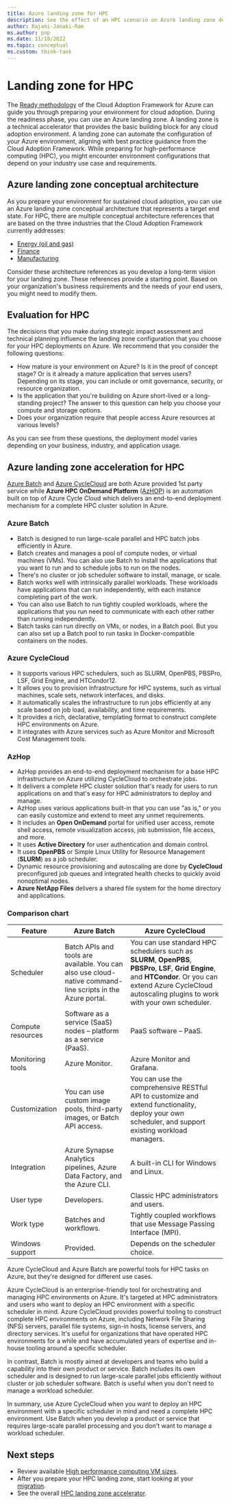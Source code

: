 ```yaml
---
title: Azure landing zone for HPC
description: See the effect of an HPC scenario on Azure landing zone design. Understand the differences between Azure Batch and Azure HPC OnDemand Platform (AzHop).
author: Rajani-Janaki-Ram
ms.author: pnp
ms.date: 11/10/2022
ms.topic: conceptual
ms.custom: think-tank
---
```


# Landing zone for HPC

The [Ready methodology](../../ready/index.md) of the Cloud Adoption Framework for Azure can guide you through preparing your environment for cloud adoption. During the readiness phase, you can use an Azure landing zone. A landing zone is a technical accelerator that provides the basic building block for any cloud adoption environment. A landing zone can automate the configuration of your Azure environment, aligning with best practice guidance from the Cloud Adoption Framework. While preparing for high-performance computing (HPC), you might encounter environment configurations that depend on your industry use case and requirements.

## Azure landing zone conceptual architecture

As you prepare your environment for sustained cloud adoption, you can use an Azure landing zone conceptual architecture that represents a target end state. For HPC, there are multiple conceptual architecture references that are based on the three industries that the Cloud Adoption Framework currently addresses:

- [Energy (oil and gas)](../azure-hpc/compute.md#reference-architecture-for-seismic-processing)
- [Finance](./azure-hpc-landing-zone-accelerator.md#example-conceptual-reference-architecture-for-energy)
- [Manufacturing](./azure-hpc-landing-zone-accelerator.md#example-conceptual-reference-architecture-for-finance)

Consider these architecture references as you develop a long-term vision for your landing zone. These references provide a starting point. Based on your organization's business requirements and the needs of your end users, you might need to modify them.

## Evaluation for HPC

The decisions that you make during strategic impact assessment and technical planning influence the landing zone configuration that you choose for your HPC deployments on Azure. We recommend that you consider the following questions:

- How mature is your environment on Azure? Is it in the proof of concept stage? Or is it already a mature application that serves users? Depending on its stage, you can include or omit governance, security, or resource organization.
- Is the application that you're building on Azure short-lived or a long-standing project? The answer to this question can help you choose your compute and storage options.
- Does your organization require that people access Azure resources at various levels?

As you can see from these questions, the deployment model varies depending on your business, industry, and application usage.

## Azure landing zone acceleration for HPC

[Azure Batch](/azure/batch/batch-technical-overview) and [Azure CycleCloud](/azure/cyclecloud/overview) are both Azure provided 1st party service while **Azure HPC OnDemand Platform** ([AzHOP](https://azure.github.io/az-hop/)) is an automation built on top of Azure Cycle Cloud which delivers an end-to-end deployment mechanism for a complete HPC cluster solution in Azure.

### Azure Batch

- Batch is designed to run large-scale parallel and HPC batch jobs efficiently in Azure.
- Batch creates and manages a pool of compute nodes, or virtual machines (VMs). You can also use Batch to install the applications that you want to run and to schedule jobs to run on the nodes.
- There's no cluster or job scheduler software to install, manage, or scale.
- Batch works well with intrinsically parallel workloads. These workloads have applications that can run independently, with each instance completing part of the work.
- You can also use Batch to run tightly coupled workloads, where the applications that you run need to communicate with each other rather than running independently.
- Batch tasks can run directly on VMs, or nodes, in a Batch pool. But you can also set up a Batch pool to run tasks in Docker-compatible containers on the nodes.

### Azure CycleCloud

- It supports various HPC schedulers, such as SLURM, OpenPBS, PBSPro, LSF, Grid Engine, and HTCondor12.
- It allows you to provision infrastructure for HPC systems, such as virtual machines, scale sets, network interfaces, and disks.
- It automatically scales the infrastructure to run jobs efficiently at any scale based on job load, availability, and time requirements.
- It provides a rich, declarative, templating format to construct complete HPC environments on Azure.
- It integrates with Azure services such as Azure Monitor and Microsoft Cost Management tools.

### AzHop

- AzHop provides an end-to-end deployment mechanism for a base HPC infrastructure on Azure utilizing CycleCloud to orchestrate jobs.
- It delivers a complete HPC cluster solution that's ready for users to run applications on and that's easy for HPC administrators to deploy and manage.
- AzHop uses various applications built-in that you can use "as is," or you can easily customize and extend to meet any unmet requirements.
- It includes an **Open OnDemand** portal for unified user access, remote shell access, remote visualization access, job submission, file access, and more.
- It uses **Active Directory** for user authentication and domain control.
- It uses **OpenPBS** or Simple Linux Utility for Resource Management (**SLURM**) as a job scheduler.
- Dynamic resource provisioning and autoscaling are done by **CycleCloud** preconfigured job queues and integrated health checks to quickly avoid nonoptimal nodes.
- **Azure NetApp Files** delivers a shared file system for the home directory and applications.

### Comparison chart

|Feature | Azure Batch | Azure CycleCloud |
|---------------|------------------------|------------------------|
| Scheduler | Batch APIs and tools are available. You can also use cloud-native command-line scripts in the Azure portal. | You can use standard HPC schedulers such as **SLURM**, **OpenPBS**, **PBSPro**, **LSF**, **Grid Engine**, and **HTCondor**. Or you can extend Azure CycleCloud autoscaling plugins to work with your own scheduler.|
| Compute resources | Software as a service (SaaS) nodes – platform as a service (PaaS). |PaaS software – PaaS. |
| Monitoring tools | Azure Monitor. | Azure Monitor and Grafana. |
| Customization | You can use custom image pools, third-party images, or Batch API access. | You can use the comprehensive RESTful API to customize and extend functionality, deploy your own scheduler, and support existing workload managers. |
| Integration | Azure Synapse Analytics pipelines, Azure Data Factory, and the Azure CLI. | A built-in CLI for Windows and Linux. |
| User type | Developers. | Classic HPC administrators and users. |
| Work type | Batches and workflows. | Tightly coupled workflows that use Message Passing Interface (MPI).|
| Windows support | Provided. | Depends on the scheduler choice. |

Azure CycleCloud and Azure Batch are powerful tools for HPC tasks on Azure, but they're designed for different use cases.

Azure CycleCloud is an enterprise-friendly tool for orchestrating and managing HPC environments on Azure. It's targeted at HPC administrators and users who want to deploy an HPC environment with a specific scheduler in mind. Azure CycleCloud provides powerful tooling to construct complete HPC environments on Azure, including Network File Sharing (NFS) servers, parallel file systems, sign-in hosts, license servers, and directory services. It's useful for organizations that have operated HPC environments for a while and have accumulated years of expertise and in-house tooling around a specific scheduler.

In contrast, Batch is mostly aimed at developers and teams who build a capability into their own product or service. Batch includes its own scheduler and is designed to run large-scale parallel jobs efficiently without cluster or job scheduler software. Batch is useful when you don't need to manage a workload scheduler.

In summary, use Azure CycleCloud when you want to deploy an HPC environment with a specific scheduler in mind and need a complete HPC environment. Use Batch when you develop a product or service that requires large-scale parallel processing and you don't want to manage a workload scheduler.

## Next steps

- Review available [High performance computing VM sizes](/azure/virtual-machines/sizes-hpc).
- After you prepare your HPC landing zone, start looking at your [migration](./migrate.md).
- See the overall [HPC landing zone accelerator](./azure-hpc-landing-zone-accelerator.md).
